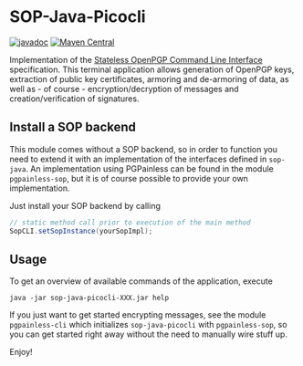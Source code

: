 <!--
SPDX-FileCopyrightText: 2021 Paul Schaub <vanitasvitae@fsfe.org>

SPDX-License-Identifier: Apache-2.0
-->
# SOP-Java-Picocli

[![javadoc](https://javadoc.io/badge2/org.pgpainless/sop-java-picocli/javadoc.svg)](https://javadoc.io/doc/org.pgpainless/sop-java-picocli)
[![Maven Central](https://badgen.net/maven/v/maven-central/org.pgpainless/sop-java-picocli)](https://search.maven.org/artifact/org.pgpainless/sop-java-picocli)

Implementation of the [Stateless OpenPGP Command Line Interface](https://tools.ietf.org/html/draft-dkg-openpgp-stateless-cli-01) specification.
This terminal application allows generation of OpenPGP keys, extraction of public key certificates,
armoring and de-armoring of data, as well as - of course - encryption/decryption of messages and creation/verification of signatures.

## Install a SOP backend

This module comes without a SOP backend, so in order to function you need to extend it with an implementation of the interfaces defined in `sop-java`.
An implementation using PGPainless can be found in the module `pgpainless-sop`, but it is of course possible to provide your
own implementation.

Just install your SOP backend by calling 
```java
// static method call prior to execution of the main method
SopCLI.setSopInstance(yourSopImpl);
```

## Usage

To get an overview of available commands of the application, execute
```shell
java -jar sop-java-picocli-XXX.jar help
```

If you just want to get started encrypting messages, see the module `pgpainless-cli` which initializes
`sop-java-picocli` with `pgpainless-sop`, so you can get started right away without the need to manually wire stuff up.

Enjoy!